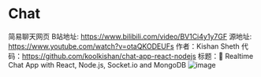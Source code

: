 # Chat
简易聊天网页
B站地址: https://www.bilibili.com/video/BV1Ci4y1y7GF
源地址: https://www.youtube.com/watch?v=otaQKODEUFs
作者：Kishan Sheth
代码：https://github.com/koolkishan/chat-app-react-nodejs
标题：🔴 Realtime Chat App with React, Node.js, Socket.io and MongoDB
![image](https://user-images.githubusercontent.com/68136583/178089214-394fd901-7e7e-4475-84e2-b00f1f75deb7.png)
